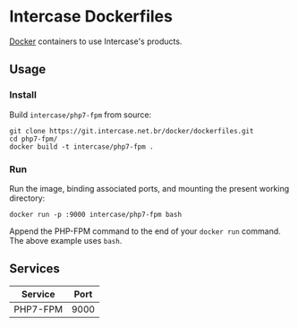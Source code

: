 # Intercase Dockerfiles

[Docker](http://docker.com) containers to use Intercase's products.


## Usage

### Install

Build `intercase/php7-fpm` from source:

    git clone https://git.intercase.net.br/docker/dockerfiles.git
    cd php7-fpm/
    docker build -t intercase/php7-fpm .

### Run

Run the image, binding associated ports, and mounting the present working
directory:

    docker run -p :9000 intercase/php7-fpm bash

Append the PHP-FPM command to the end of your `docker run` command. The above
example uses `bash`.


## Services

Service     | Port  
------------|------
PHP7-FPM    | 9000